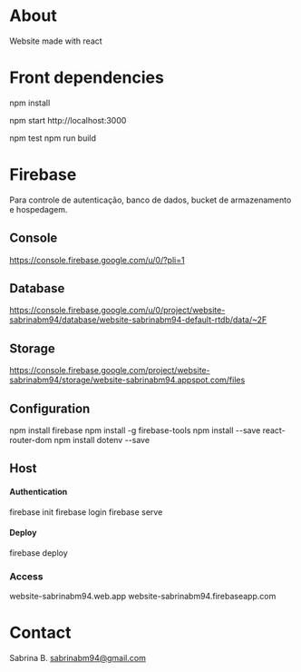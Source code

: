 # About
Website made with react


# Front dependencies
npm install

npm start
http://localhost:3000

npm test
npm run build


# Firebase
Para controle de autenticação, banco de dados, bucket de armazenamento e hospedagem.

## Console
https://console.firebase.google.com/u/0/?pli=1

## Database
https://console.firebase.google.com/u/0/project/website-sabrinabm94/database/website-sabrinabm94-default-rtdb/data/~2F

## Storage
https://console.firebase.google.com/project/website-sabrinabm94/storage/website-sabrinabm94.appspot.com/files


## Configuration
npm install firebase
npm install -g firebase-tools
npm install --save react-router-dom
npm install dotenv --save

## Host
#### Authentication
firebase init
firebase login
firebase serve

#### Deploy
firebase deploy

### Access
website-sabrinabm94.web.app
website-sabrinabm94.firebaseapp.com

# Contact
Sabrina B. 
sabrinabm94@gmail.com

